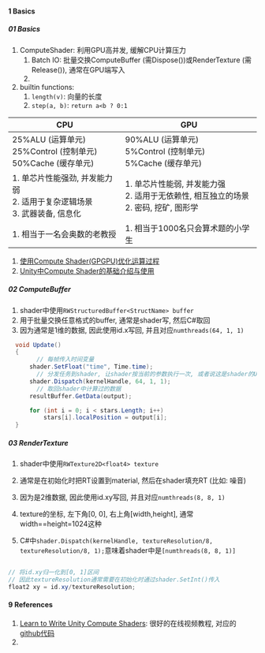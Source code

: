 



#### 1 Basics

##### 01 Basics

1. ComputeShader: 利用GPU高并发, 缓解CPU计算压力
   1. Batch IO: 批量交换ComputeBuffer (需Dispose())或RenderTexture (需Release()), 通常在GPU端写入
   2. 
3. builtin functions:
   1. `length(v)`: 向量的长度
   2. `step(a, b)`: `return a<b ? 0:1`



| CPU                                                          | GPU                                                          |
| ------------------------------------------------------------ | ------------------------------------------------------------ |
| 25%ALU (运算单元)<br />25%Control (控制单元)<br />50%Cache (缓存单元) | 90%ALU (运算单元)<br />5%Control (控制单元)<br />5%Cache (缓存单元) |
| 1. 单芯片性能强劲, 并发能力弱<br />2. 适用于复杂逻辑场景<br />3. 武器装备, 信息化 | 1. 单芯片性能弱, 并发能力强<br />2. 适用于无依赖性, 相互独立的场景<br />2. 密码, 挖矿, 图形学 |
| 1. 相当于一名会奥数的老教授                                  | 1. 相当于1000名只会算术题的小学生                            |

1. [使用Compute Shader(GPGPU)优化运算过程](https://www.bilibili.com/video/BV1bW4y1675m)
2. [Unity中Compute Shader的基础介绍与使用](https://weibo.com/ttarticle/p/show?id=2309404693710318469869)



##### 02 ComputeBuffer

1. shader中使用`RWStructuredBuffer<StructName> buffer`
2. 用于批量交换任意格式的buffer, 通常是shader写, 然后C#取回
3. 因为通常是1维的数据, 因此使用id.x写回, 并且对应`numthreads(64, 1, 1)`



```csharp
  void Update()
  {
  		// 每帧传入时间变量
      shader.SetFloat("time", Time.time);
    	// 分发任务到shader, 让shader按当前的参数执行一次, 或者说这是shader的Update()
      shader.Dispatch(kernelHandle, 64, 1, 1);
    	// 取回shader中计算过的数据
      resultBuffer.GetData(output);

      for (int i = 0; i < stars.Length; i++)
          stars[i].localPosition = output[i];
  }
```





##### 03 RenderTexture

1. shader中使用`RWTexture2D<float4> texture`
2. 通常是在初始化时把RT设置到material, 然后在shader填充RT (比如: 噪音)
3. 因为是2维数据, 因此使用id.xy写回, 并且对应`numthreads(8, 8, 1)`
4. texture的坐标, 左下角[0, 0], 右上角[width,height], 通常width==height=1024这种

5. C#中`shader.Dispatch(kernelHandle, textureResolution/8, textureResolution/8, 1);`意味着shader中是`[numthreads(8, 8, 1)]`



```glsl

// 将id.xy归一化到[0, 1]区间
// 因此textureResolution通常需要在初始化时通过shader.SetInt()传入
float2 xy = id.xy/textureResolution;

```





#### 9 References

1. [Learn to Write Unity Compute Shaders](https://www.bilibili.com/video/BV12G4y1k76a): 很好的在线视频教程, 对应的[github代码](https://github.com/NikLever/UnityComputeShaders)
2. 